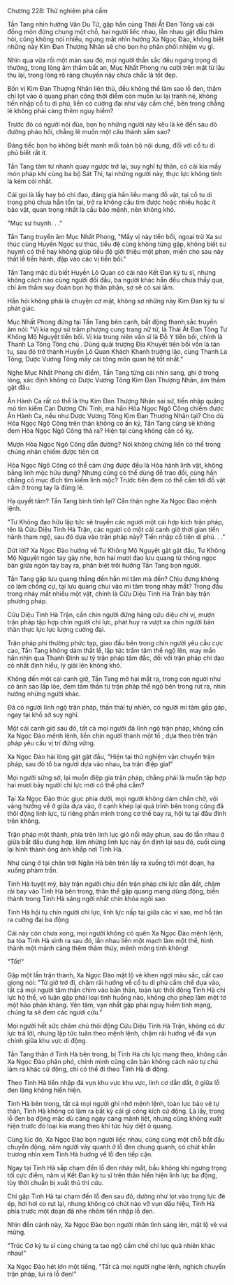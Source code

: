 




Chương 228: Thử nghiệm phá cấm


Tần Tang nhìn hướng Vân Du Tử, gặp hắn cùng Thái Ất Đan Tông vài cái đồng môn đứng chung một chỗ, hai người liếc nhau, lẫn nhau gật đầu thăm hỏi, cũng không nói nhiều, ngưng mắt nhìn hướng Xa Ngọc Đào, không biết những này Kim Đan Thượng Nhân sẽ cho bọn họ phân phối nhiệm vụ gì.

Nhìn qua vừa rồi một màn sau đó, mọi người thần sắc đều ngưng trọng dị thường, trong lòng âm thầm bất an, Mục Nhất Phong nụ cười trên mặt từ lâu thu lại, trong lòng rõ ràng chuyến này chưa chắc là tốt đẹp.

Bốn vị Kim Đan Thượng Nhân liên thủ, đều không thể làm sao lỗ đen, thậm chí lọt vào ô quang phản công thời điểm còn muốn lui lại tránh né, không tiến nhập cổ tu di phủ, liền có cường đại như vậy cấm chế, bên trong chẳng lẽ không phải càng thêm nguy hiểm?

Trước đó có người nói đùa, bọn họ những người này kêu là kẻ đến sau dò đường pháo hôi, chẳng lẽ muốn một câu thành sấm sao?

Đáng tiếc bọn họ không biết manh mối toàn bộ nội dung, đối với cổ tu di phủ biết rất ít.

Tần Tang tâm tư nhanh quay ngược trở lại, suy nghĩ tự thân, có cái kia mấy món pháp khí cùng ba bộ Sát Thi, tại những người này, thực lực không tính là kém cỏi nhất.

Cái gọi là lấy hay bỏ chi đạo, đáng giá hắn liều mạng đồ vật, tại cổ tu di trong phủ chưa hẳn tồn tại, trở ra không cầu tìm được hoặc nhiều hoặc ít bảo vật, quan trọng nhất là cầu bảo mệnh, nên không khó.

"Mục sư huynh. . ."

Tần Tang truyền âm Mục Nhất Phong, "Mấy vị này tiền bối, ngoại trừ Xa sư thúc cùng Huyền Ngọc sư thúc, tiểu đệ cũng không từng gặp, không biết sư huynh có thể hay không giúp tiểu đệ giới thiệu một phen, miễn cho sau này thất lễ tiến hành, đập vào các vị tiền bối."

Tần Tang mặc dù biết Huyền Lô Quan có cái nào Kết Đan kỳ tu sĩ, nhưng không cách nào cùng người đối đầu, ba người khác hắn đều chưa thấy qua, chỉ âm thầm suy đoán bọn họ thân phận, sợ sẽ có sai lầm.

Hắn hỏi không phải là chuyện cơ mật, không sợ những này Kim Đan kỳ tu sĩ phát giác.

Mục Nhất Phong đứng tại Tần Tang bên cạnh, bất động thanh sắc truyền âm nói: "Vị kia ngự sử trâm phượng cung trang nữ tử, là Thái Ất Đan Tông Tư Không Mộ Nguyệt tiền bối. Vị kia trung niên văn sĩ là Đỗ Y tiền bối, chính là Thanh La Tông Tông chủ . Dùng quải trượng Địa Khuyết tiền bối vốn là tán tu, sau đó trở thành Huyền Lô Quan Khách Khanh trưởng lão, cùng Thanh La Tông, Dược Vương Tông mấy cái tông môn quan hệ tốt nhất."

Nghe Mục Nhất Phong chỉ điểm, Tần Tang từng cái nhìn sang, ghi ở trong lòng, xác định không có Dược Vương Tông Kim Đan Thượng Nhân, âm thầm gật đầu.

Ân Hành Ca rất có thể là thụ Kim Đan Thượng Nhân sai sử, tiến nhập quặng mỏ tìm kiếm Càn Dương Chi Tinh, mà hắn Hỏa Ngọc Ngô Công chiếm được Ân Hành Ca, nếu như Dược Vương Tông Kim Đan Thượng Nhân tại? Cho dù Hỏa Ngọc Ngô Công trên thân không có ấn ký, Tần Tang cũng sẽ không đem Hỏa Ngọc Ngô Công thả ra? Hiện tại cũng không cần cố kỵ.

Mượn Hỏa Ngọc Ngô Công dẫn đường? Nói không chừng liền có thể trong chúng nhân chiếm được tiên cơ.

Hỏa Ngọc Ngô Công có thể cảm ứng được đều là Hỏa hành linh vật, không bằng linh mộc hữu dụng? Nhưng cũng có thể dùng để trao đổi, cùng hắn chẳng có mục đích tìm kiếm linh mộc? Trước tiên đem có thể cầm tới đồ vật cầm ở trong tay là đúng lẽ.

Hạ quyết tâm? Tần Tang bình tĩnh lại? Cẩn thận nghe Xa Ngọc Đào mệnh lệnh.

"Tư Không đạo hữu lập tức sẽ truyền các ngươi một cái hợp kích trận pháp, tên là Cửu Diệu Tinh Hà Trận, các ngươi có một cái canh giờ thời gian tiến hành tham ngộ, sau đó dựa vào trận pháp này? Tiến nhập cổ tiên di phủ. . ."

Dứt lời? Xa Ngọc Đào hướng về Tư Không Mộ Nguyệt gật gật đầu, Tư Không Mộ Nguyệt ngón tay gảy nhẹ, hơn hai mươi đạo lưu quang từ thông ngọc bàn giữa ngón tay bay ra, phân biệt trôi hướng Tần Tang bọn người.

Tần Tang gặp lưu quang thẳng đến hắn mi tâm mà đến? Chịu đựng không có làm chống cự, tại lưu quang chui vào mi tâm trong nháy mắt? Trong đầu trong nháy mắt nhiều một vật, chính là Cửu Diệu Tinh Hà Trận bày trận phương pháp.

Cửu Diệu Tinh Hà Trận, cần chín người đứng hàng cửu diệu chi vị, mượn trận pháp tập hợp chín người chi lực, phát huy ra vượt xa chín người bản thân thực lực lực lượng cường đại.

Trận pháp phi thường phức tạp, giao đấu bên trong chín người yêu cầu cực cao, Tần Tang không dám thất lễ, lập tức trầm tâm thể ngộ lên, may mắn hắn nhìn qua Thanh Đình sư tỷ trận pháp tâm đắc, đối với trận pháp chi đạo có nhất định hiểu, lý giải lên không khó.

Không đến một cái canh giờ, Tần Tang mở hai mắt ra, trong con ngươi như có ánh sao lấp lóe, đem tâm thần từ trận pháp thể ngộ bên trong rút ra, nhìn hướng những người khác.

Đã có người lĩnh ngộ trận pháp, thần thái tự nhiên, có người mi tâm gấp gáp, ngay tại khổ sở suy nghĩ.

Một cái canh giờ sau đó, tất cả mọi người đã lĩnh ngộ trận pháp, không cần Xa Ngọc Đào mệnh lệnh, liền chín người thành một tổ , dựa theo trên trận pháp yêu cầu vị trí đứng vững.

Xa Ngọc Đào hài lòng gật gật đầu, "Hiện tại thử nghiệm vận chuyển trận pháp, sau đó tổ ba ngươi dựa vào nhau, ba trận điệp gia!"

Mọi người sững sờ, lại muốn điệp gia trận pháp, chẳng phải là muốn tập hợp hai mươi bảy người chi lực mới có thể phá cấm?

Tại Xa Ngọc Đào thúc giục phía dưới, mọi người không dám chần chờ, vội vàng hướng về ở giữa dựa vào, ở cạnh khép lại quá trình bên trong cũng đã thôi động linh lực, từ riêng phần mình trong cơ thể bay ra, hội tụ tại đầu đỉnh trên không.

Trận pháp một thành, phía trên linh lực gió nổi mây phun, sau đó lẫn nhau ở giữa bắt đầu dung hợp, làm những linh lực này ổn định lại sau đó, cuối cùng lại hình thành óng ánh khắp nơi Tinh Hà.

Như cùng ở tại chân trời Ngân Hà bên trên lấy ra xuống tới một đoạn, hạ xuống phàm trần.

Tinh Hà tuyệt mỹ, bày trận người chịu đến trận pháp chi lực dẫn dắt, chậm rãi bay vào Tinh Hà bên trong, thân thể gặp quang mang dũng động, biến thành trong Tinh Hà sáng ngời nhất chín khỏa ngôi sao.

Tinh Hà hội tụ chín người chi lực, linh lực nấp tại giữa các vì sao, mơ hồ tản ra cường đại ba động

Cái này còn chưa xong, mọi người không có quên Xa Ngọc Đào mệnh lệnh, ba tòa Tinh Hà sinh ra sau đó, lẫn nhau liền một mạch làm một thể, hình thành một mảnh càng thêm thâm thúy, mênh mông tinh không!

"Tốt!"

Gặp một lần trận thành, Xa Ngọc Đào mặt lộ vẻ khen ngợi màu sắc, cất cao giọng nói: "Từ giờ trở đi, chậm rãi hướng về cổ tu di phủ cấm chế dựa vào, tất cả mọi người tâm thần chìm vào bản thân, toàn lực thôi động Tinh Hà chi lực hộ thể, vô luận gặp phải loại tình huống nào, không cho phép làm một tơ một hào phản kháng. Yên tâm, vạn nhất gặp phải nguy hiểm tính mạng, chúng ta sẽ đem các ngươi cứu."

Mọi người hết sức chăm chú thôi động Cửu Diệu Tinh Hà Trận, không có dư lực trả lời, nhưng lập tức tuân theo mệnh lệnh, chậm rãi hướng về đá vụn chính giữa khu vực di động.

Tần Tang thân ở Tinh Hà bên trong, bị Tinh Hà chi lực mang theo, không cần Xa Ngọc Đào phân phó, chính mình cũng căn bản không cách nào tự chủ làm ra khác cử động, chỉ có thể đi theo Tinh Hà di động.

Theo Tinh Hà tiến nhập đá vụn khu vực khu vực, linh cơ dẫn dắt, ở giữa lỗ đen lăng không hiển hiện.

Tinh Hà bên trong, tất cả mọi người ghi nhớ mệnh lệnh, toàn lực bảo vệ tự thân, Tinh Hà không có làm ra bất kỳ cái gì công kích cử động. Là lấy, trong lỗ đen ba động mặc dù càng ngày càng mãnh liệt, nhưng cũng không xuất hiện trước đó loại kia mang theo khí tức hủy diệt ô quang.

Cùng lúc đó, Xa Ngọc Đào bọn người liếc nhau, cũng cùng một chỗ bắt đầu chuyển động, năm người vây quanh ở lỗ đen chung quanh, có chút khẩn trương nhìn xem Tinh Hà hướng về lỗ đen tiếp cận.

Ngay tại Tinh Hà sắp chạm đến lỗ đen nháy mắt, bầu không khí ngưng trọng tới cực điểm, năm vị Kết Đan kỳ tu sĩ trên thân hiển hiện linh lực ba động, tùy thời chuẩn bị xuất thủ thi cứu.

Chỉ gặp Tinh Hà tại chạm đến lỗ đen sau đó, dường như lọt vào trọng lực đè ép, hơi hơi co rụt lại, nhưng không có chút nào vỡ vụn dấu hiệu, Tinh Hà phía trước một đoạn đã nhẹ nhõm tiến nhập lỗ đen.

Nhìn đến cảnh này, Xa Ngọc Đào bọn người nhãn tình sáng lên, mặt lộ vẻ vui mừng.

"Trúc Cơ kỳ tu sĩ cùng chúng ta tao ngộ cấm chế chi lực quả nhiên khác nhau!"

Xa Ngọc Đào hét lớn một tiếng, "Tất cả mọi người nghe lệnh, nghịch chuyển trận pháp, lui ra lỗ đen!"




